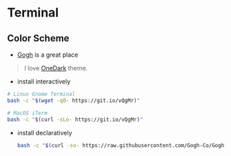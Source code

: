 # Terminal

## Color Scheme

- [Gogh](https://github.com/Gogh-Co/Gogh) is a great place

> I love [OneDark](https://github.com/joshdick/onedark.vim) theme.

- install interactively

``` bash
# Linux Gnome Terminal
bash -c "$(wget -qO- https://git.io/vQgMr)"

# MacOS iTerm
bash -c "$(curl -sLo- https://git.io/vQgMr)"
```

- install declaratively

    ``` bash
    bash -c "$(curl -so- https://raw.githubusercontent.com/Gogh-Co/Gogh/master/themes/one-dark.sh)"
    ```
